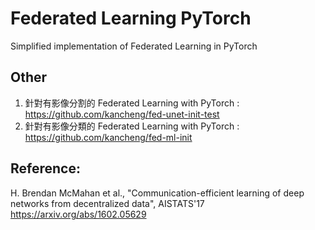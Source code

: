# Federated Learning PyTorch
Simplified implementation of Federated Learning in PyTorch

## Other

1. 針對有影像分割的 Federated Learning with PyTorch : https://github.com/kancheng/fed-unet-init-test
2. 針對有影像分類的 Federated Learning with PyTorch : https://github.com/kancheng/fed-ml-init

## Reference:

H. Brendan McMahan et al., "Communication-efficient learning of deep networks from decentralized data", AISTATS'17
https://arxiv.org/abs/1602.05629
